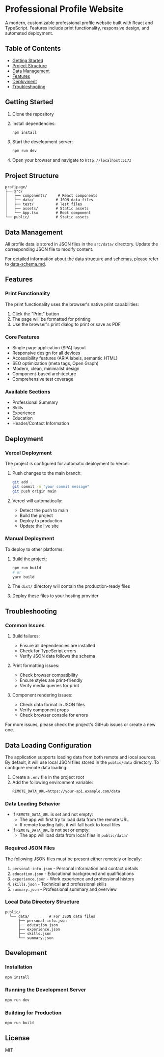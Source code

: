 # Professional Profile Website

A modern, customizable professional profile website built with React and TypeScript. Features include print functionality, responsive design, and automated deployment.

## Table of Contents
- [Getting Started](#getting-started)
- [Project Structure](#project-structure)
- [Data Management](#data-management)
- [Features](#features)
- [Deployment](#deployment)
- [Troubleshooting](#troubleshooting)

## Getting Started

1. Clone the repository

2. Install dependencies:
   ```bash
   npm install
   ```

3. Start the development server:
   ```bash
   npm run dev
   ```

4. Open your browser and navigate to `http://localhost:5173`

## Project Structure
```
profipage/
├── src/
│   ├── components/     # React components
│   ├── data/          # JSON data files
│   ├── test/          # Test files
│   ├── assets/        # Static assets
│   └── App.tsx        # Root component
└── public/            # Static assets
```

## Data Management

All profile data is stored in JSON files in the `src/data/` directory. Update the corresponding JSON file to modify content.

For detailed information about the data structure and schemas, please refer to [data-schema.md](docs/data-schema.md).

## Features

### Print Functionality
The print functionality uses the browser's native print capabilities:
1. Click the "Print" button
2. The page will be formatted for printing
3. Use the browser's print dialog to print or save as PDF

### Core Features
- Single page application (SPA) layout
- Responsive design for all devices
- Accessibility features (ARIA labels, semantic HTML)
- SEO optimization (meta tags, Open Graph)
- Modern, clean, minimalist design
- Component-based architecture
- Comprehensive test coverage

### Available Sections
- Professional Summary
- Skills
- Experience
- Education
- Header/Contact Information

## Deployment

### Vercel Deployment

The project is configured for automatic deployment to Vercel:

1. Push changes to the main branch:
   ```bash
   git add .
   git commit -m "your commit message"
   git push origin main
   ```

2. Vercel will automatically:
   - Detect the push to main
   - Build the project
   - Deploy to production
   - Update the live site

### Manual Deployment

To deploy to other platforms:

1. Build the project:
   ```bash
   npm run build
   # or
   yarn build
   ```

2. The `dist/` directory will contain the production-ready files
3. Deploy these files to your hosting provider

## Troubleshooting

### Common Issues

1. Build failures:
   - Ensure all dependencies are installed
   - Check for TypeScript errors
   - Verify JSON data follows the schema

2. Print formatting issues:
   - Check browser compatibility
   - Ensure styles are print-friendly
   - Verify media queries for print

3. Component rendering issues:
   - Check data format in JSON files
   - Verify component props
   - Check browser console for errors

For more issues, please check the project's GitHub issues or create a new one.

## Data Loading Configuration

The application supports loading data from both remote and local sources. By default, it will use local JSON files stored in the `public/data` directory. To configure remote data loading:

1. Create a `.env` file in the project root
2. Add the following environment variable:
   ```
   REMOTE_DATA_URL=https://your-api.example.com/data
   ```

### Data Loading Behavior

- If `REMOTE_DATA_URL` is set and not empty:
  - The app will first try to load data from the remote URL
  - If remote loading fails, it will fall back to local files
- If `REMOTE_DATA_URL` is not set or empty:
  - The app will load data from local files in `public/data/`

### Required JSON Files

The following JSON files must be present either remotely or locally:
1. `personal-info.json` - Personal information and contact details
2. `education.json` - Educational background and qualifications
3. `experience.json` - Work experience and professional history
4. `skills.json` - Technical and professional skills
5. `summary.json` - Professional summary and overview

### Local Data Directory Structure

```
public/
  └── data/         # For JSON data files
      ├── personal-info.json
      ├── education.json
      ├── experience.json
      ├── skills.json
      └── summary.json
```

## Development

### Installation

```bash
npm install
```

### Running the Development Server

```bash
npm run dev
```

### Building for Production

```bash
npm run build
```

## License

MIT
